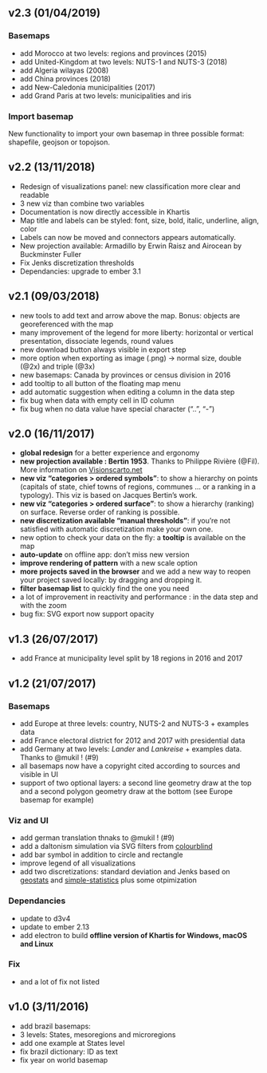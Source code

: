 ## v2.3 (01/04/2019)
### Basemaps
-   add Morocco at two levels: regions and provinces (2015)
-   add United-Kingdom at two levels: NUTS-1 and NUTS-3 (2018)
-   add Algeria wilayas (2008)
-   add China provinces (2018)
-   add New-Caledonia municipalities (2017)
-   add Grand Paris at two levels: municipalities and iris

### Import basemap
New functionality to import your own basemap in three possible format: shapefile, geojson or topojson.

## v2.2 (13/11/2018)
-   Redesign of visualizations panel: new classification more clear and readable
-   3 new viz than combine two variables
-   Documentation is now directly accessible in Khartis
-   Map title and labels can be styled: font, size, bold, italic, underline, align, color
-   Labels can now be moved and connectors appears automatically.
-   New projection available: Armadillo by Erwin Raisz and Airocean by Buckminster Fuller
-   Fix Jenks discretization thresholds
-   Dependancies: upgrade to ember 3.1

## v2.1 (09/03/2018)
-   new tools to add text and arrow above the map. Bonus: objects are georeferenced with the map
-   many improvement of the legend for more liberty: horizontal or vertical presentation, dissociate legends, round values
-   new download button always visible in export step
-   more option when exporting as image (.png) -> normal size, double (@2x) and triple (@3x)
-   new basemaps: Canada by provinces or census division in 2016
-   add tooltip to all button of the floating map menu
-   add automatic suggestion when editing a column in the data step
-   fix bug when data with empty cell in ID column
-   fix bug when no data value have special character (“..”, “-”)

## v2.0 (16/11/2017)
-   **global redesign** for a better experience and ergonomy
-   **new projection available : Bertin 1953**. Thanks to Philippe Rivière (@Fil). More information on [Visionscarto.net](https://visionscarto.net/bertin-projection-1953)
-   **new viz “categories > ordered symbols”**: to show a hierarchy on points (capitals of state, chief towns of regions, communes ... or a ranking in a typology). This viz is based on Jacques Bertin’s work.
-   **new viz “categories > ordered surface”**: to show a hierarchy (ranking) on surface. Reverse order of ranking is possible.
-   **new discretization available “manual thresholds”**: if you’re not satisfied with automatic discretization make your own one.
-   new option to check your data on the fly: a **tooltip** is available on the map
-   **auto-update** on offline app: don’t miss new version
-   **improve rendering of pattern** with a new scale option
-   **more projects saved in the browser** and we add a new way to reopen your project saved locally: by dragging and dropping it.
-   **filter basemap list** to quickly find the one you need
-   a lot of improvement in reactivity and performance : in the data step and with the zoom
-   bug fix: SVG export now support opacity

## v1.3 (26/07/2017)
-   add France at municipality level split by 18 regions in 2016 and 2017

## v1.2 (21/07/2017)
### Basemaps
-   add Europe at three levels: country, NUTS-2 and NUTS-3 + examples data
-   add France electoral district for 2012 and 2017 with presidential data
-   add Germany at two levels: *Lander* and *Lankreise* + examples data. Thanks to @mukil ! (#9)
-   all basemaps now have a copyright cited according to sources and visible in UI
-   support of two optional layers: a second line geometry draw at the top and a second polygon geometry draw at the bottom (see Europe basemap for example)

### Viz and UI
-   add german translation thnaks to @mukil ! (#9)
-   add a daltonism simulation via SVG filters from [colourblind](https://github.com/Altreus/colourblind)
-   add bar symbol in addition to circle and rectangle
-   improve legend of all visualizations
-   add two discretizations: standard deviation and Jenks based on [geostats](https://github.com/simogeo/geostats) and [simple-statistics](https://github.com/simple-statistics/simple-statistics) plus some otpimization

### Dependancies
-   update to d3v4
-   update to ember 2.13
-   add electron to build **offline version of Khartis for Windows, macOS and Linux**

### Fix
-   and a lot of fix not listed

## v1.0 (3/11/2016)
-   add brazil basemaps:
   -   3 levels: States, mesoregions and microregions
   -   add one example at States level
   -   fix brazil dictionary: ID as text
-   fix year on world basemap
